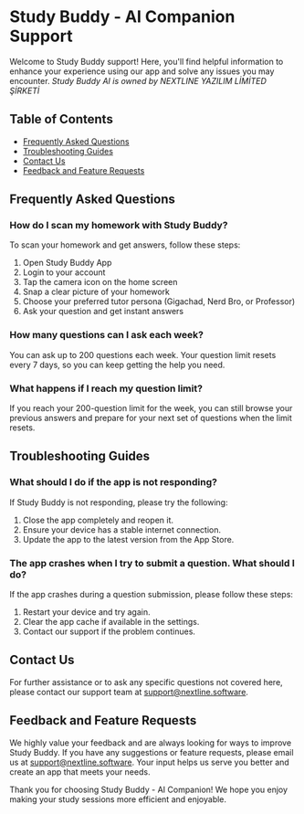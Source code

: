 # Study Buddy - AI Companion Support

Welcome to Study Buddy support! Here, you'll find helpful information to enhance your experience using our app and solve any issues you may encounter. 
*Study Buddy AI is owned by NEXTLINE YAZILIM LİMİTED ŞİRKETİ*

## Table of Contents
- [Frequently Asked Questions](#frequently-asked-questions)
- [Troubleshooting Guides](#troubleshooting-guides)
- [Contact Us](#contact-us)
- [Feedback and Feature Requests](#feedback-and-feature-requests)

## Frequently Asked Questions

### How do I scan my homework with Study Buddy?
To scan your homework and get answers, follow these steps:
1. Open Study Buddy App
2. Login to your account
3. Tap the camera icon on the home screen
4. Snap a clear picture of your homework
5. Choose your preferred tutor persona (Gigachad, Nerd Bro, or Professor)
6. Ask your question and get instant answers

### How many questions can I ask each week?
You can ask up to 200 questions each week. Your question limit resets every 7 days, so you can keep getting the help you need.

### What happens if I reach my question limit?
If you reach your 200-question limit for the week, you can still browse your previous answers and prepare for your next set of questions when the limit resets.

## Troubleshooting Guides

### What should I do if the app is not responding?
If Study Buddy is not responding, please try the following:
1. Close the app completely and reopen it.
2. Ensure your device has a stable internet connection.
3. Update the app to the latest version from the App Store.

### The app crashes when I try to submit a question. What should I do?
If the app crashes during a question submission, please follow these steps:
1. Restart your device and try again.
2. Clear the app cache if available in the settings.
3. Contact our support if the problem continues.

## Contact Us
For further assistance or to ask any specific questions not covered here, please contact our support team at support@nextline.software.

## Feedback and Feature Requests

We highly value your feedback and are always looking for ways to improve Study Buddy. If you have any suggestions or feature requests, please email us at support@nextline.software. Your input helps us serve you better and create an app that meets your needs.

Thank you for choosing Study Buddy - AI Companion! We hope you enjoy making your study sessions more efficient and enjoyable.
